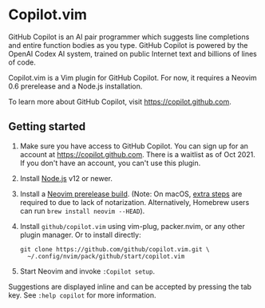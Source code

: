 # Copilot.vim

GitHub Copilot is an AI pair programmer which suggests line completions and
entire function bodies as you type. GitHub Copilot is powered by the OpenAI
Codex AI system, trained on public Internet text and billions of lines of
code.

Copilot.vim is a Vim plugin for GitHub Copilot.  For now, it requires a Neovim
0.6 prerelease and a Node.js installation.

To learn more about GitHub Copilot, visit https://copilot.github.com.

## Getting started

1.  Make sure you have access to GitHub Copilot. You can sign up for an account at https://copilot.github.com. There is a waitlist as of Oct 2021. If you don't have an account, you can't use this plugin.
  
2.  Install [Node.js][] v12 or newer.

3.  Install a [Neovim prerelease build][].  (Note: On macOS, [extra steps][]
    are required to due to lack of notarization. Alternatively, Homebrew users
    can run `brew install neovim --HEAD`).

4.  Install `github/copilot.vim` using vim-plug, packer.nvim, or any other
    plugin manager.  Or to install directly:

        git clone https://github.com/github/copilot.vim.git \
          ~/.config/nvim/pack/github/start/copilot.vim

5.  Start Neovim and invoke `:Copilot setup`.

[Node.js]: https://nodejs.org/en/download/
[Neovim prerelease build]: https://github.com/github/copilot.vim/releases/tag/neovim-nightlies
[extra steps]: https://github.com/neovim/neovim/issues/11011#issuecomment-786413100

Suggestions are displayed inline and can be accepted by pressing the tab key.
See `:help copilot` for more information.
